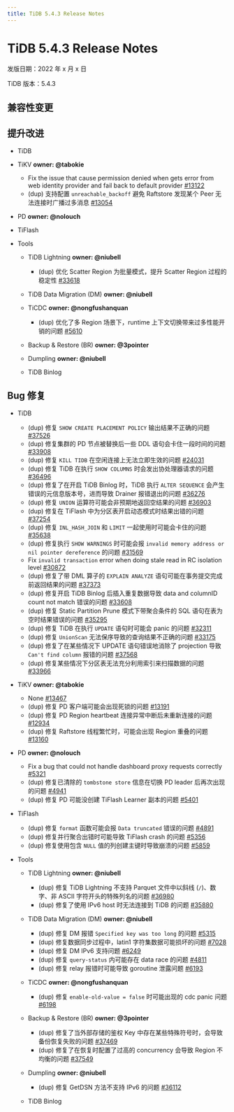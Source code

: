 ```yaml
---
title: TiDB 5.4.3 Release Notes
---
```


# TiDB 5.4.3 Release Notes

发版日期：2022 年 x 月 x 日

TiDB 版本：5.4.3

## 兼容性变更

## 提升改进

+ TiDB

    <!--sql-infra **owner: @zimulala**-->

    <!--execution **owner: @zanmato1984**-->

    <!--transaction **owner: @cfzjywxk**-->

    <!--planner **owner: @winoros**-->

    <!--diagnosis **owner: @mornyx**-->

+ TiKV **owner: @tabokie**

    - Fix the issue that cause permission denied when gets error from web identity provider and fail back to default provider [#13122](https://github.com/tikv/tikv/issues/13122)
    - (dup) 支持配置 `unreachable_backoff` 避免 Raftstore 发现某个 Peer 无法连接时广播过多消息 [#13054](https://github.com/tikv/tikv/issues/13054)

+ PD **owner: @nolouch**

+ TiFlash

+ Tools

    + TiDB Lightning **owner: @niubell**

        - (dup) 优化 Scatter Region 为批量模式，提升 Scatter Region 过程的稳定性 [#33618](https://github.com/pingcap/tidb/issues/33618)

    + TiDB Data Migration (DM) **owner: @niubell**

    + TiCDC **owner: @nongfushanquan**

        - (dup) 优化了多 Region 场景下，runtime 上下文切换带来过多性能开销的问题 [#5610](https://github.com/pingcap/tiflow/issues/5610)

    + Backup & Restore (BR) **owner: @3pointer**

    + Dumpling **owner: @niubell**

    + TiDB Binlog

## Bug 修复

+ TiDB

    <!--sql-infra **owner: @zimulala**-->
    - (dup) 修复 `SHOW CREATE PLACEMENT POLICY` 输出结果不正确的问题 [#37526](https://github.com/pingcap/tidb/issues/37526)
    - (dup) 修复集群的 PD 节点被替换后一些 DDL 语句会卡住一段时间的问题 [#33908](https://github.com/pingcap/tidb/issues/33908)
    - (dup) 修复 `KILL TIDB` 在空闲连接上无法立即生效的问题 [#24031](https://github.com/pingcap/tidb/issues/24031)
    - (dup) 修复 TiDB 在执行 `SHOW COLUMNS` 时会发出协处理器请求的问题 [#36496](https://github.com/pingcap/tidb/issues/36496)
    - (dup) 修复了在开启 TiDB Binlog 时，TiDB 执行 `ALTER SEQUENCE` 会产生错误的元信息版本号，进而导致 Drainer 报错退出的问题 [#36276](https://github.com/pingcap/tidb/issues/36276)

    <!--execution **owner: @zanmato1984**-->

    - (dup) 修复 `UNION` 运算符可能会非预期地返回空结果的问题 [#36903](https://github.com/pingcap/tidb/issues/36903)
    - (dup) 修复在 TiFlash 中为分区表开启动态模式时结果出错的问题 [#37254](https://github.com/pingcap/tidb/issues/37254)
    - (dup) 修复 `INL_HASH_JOIN` 和 `LIMIT` 一起使用时可能会卡住的问题 [#35638](https://github.com/pingcap/tidb/issues/35638)
    - (dup) 修复执行 `SHOW WARNINGS` 时可能会报 `invalid memory address or nil pointer dereference` 的问题 [#31569](https://github.com/pingcap/tidb/issues/31569)

    <!--transaction **owner: @cfzjywxk**-->

    - Fix `invalid transaction` error when doing stale read in RC isolation level [#30872](https://github.com/pingcap/tidb/issues/30872)
    - (dup) 修复了带 DML 算子的 `EXPLAIN ANALYZE` 语句可能在事务提交完成前返回结果的问题 [#37373](https://github.com/pingcap/tidb/issues/37373)
    - (dup) 修复开启 TiDB Binlog 后插入重复数据导致 data and columnID count not match 错误的问题 [#33608](https://github.com/pingcap/tidb/issues/33608)

    <!--planner **owner: @winoros**-->

    - (dup) 修复 Static Partition Prune 模式下带聚合条件的 SQL 语句在表为空时结果错误的问题 [#35295](https://github.com/pingcap/tidb/issues/35295)
    - (dup) 修复 TiDB 在执行 `UPDATE` 语句时可能会 panic 的问题 [#32311](https://github.com/pingcap/tidb/issues/32311)
    - (dup) 修复 `UnionScan` 无法保序导致的查询结果不正确的问题 [#33175](https://github.com/pingcap/tidb/issues/33175)
    - (dup) 修复了在某些情况下 UPDATE 语句错误地消除了 projection 导致 `Can't find column` 报错的问题 [#37568](https://github.com/pingcap/tidb/issues/37568)
    - (dup) 修复某些情况下分区表无法充分利用索引来扫描数据的问题 [#33966](https://github.com/pingcap/tidb/issues/33966)

    <!--diagnosis **owner: @mornyx**-->

+ TiKV **owner: @tabokie**

    - None [#13467](https://github.com/tikv/tikv/issues/13467)
    - (dup) 修复 PD 客户端可能会出现死锁的问题 [#13191](https://github.com/tikv/tikv/issues/13191)
    - (dup) 修复 PD Region heartbeat 连接异常中断后未重新连接的问题 [#12934](https://github.com/tikv/tikv/issues/12934)
    - (dup) 修复 Raftstore 线程繁忙时，可能会出现 Region 重叠的问题 [#13160](https://github.com/tikv/tikv/issues/13160)

+ PD **owner: @nolouch**

    - Fix a bug that could not handle dashboard proxy requests correctly [#5321](https://github.com/tikv/pd/issues/5321)
    - (dup) 修复已清除的 `tombstone store` 信息在切换 PD leader 后再次出现的问题 [#4941](https://github.com/tikv/pd/issues/4941)
    - (dup) 修复 PD 可能没创建 TiFlash Learner 副本的问题 [#5401](https://github.com/tikv/pd/issues/5401)

+ TiFlash

    <!--compute **owner: @zanmato1984**-->

    - (dup) 修复 `format` 函数可能会报 `Data truncated` 错误的问题 [#4891](https://github.com/pingcap/tiflash/issues/4891)
    - (dup) 修复并行聚合出错时可能导致 TiFlash crash 的问题 [#5356](https://github.com/pingcap/tiflash/issues/5356)

    <!--storage **owner: @flowbehappy**-->

    - (dup) 修复使用包含 `NULL` 值的列创建主键时导致崩溃的问题 [#5859](https://github.com/pingcap/tiflash/issues/5859)

+ Tools

    + TiDB Lightning **owner: @niubell**

        - (dup) 修复 TiDB Lightning 不支持 Parquet 文件中以斜线 (`/`)、数字、非 ASCII 字符开头的特殊列名的问题 [#36980](https://github.com/pingcap/tidb/issues/36980)
        - (dup) 修复了使用 IPv6 host 时无法连接到 TiDB 的问题 [#35880](https://github.com/pingcap/tidb/issues/35880)

    + TiDB Data Migration (DM) **owner: @niubell**

        - (dup) 修复 DM 报错 `Specified key was too long` 的问题 [#5315](https://github.com/pingcap/tiflow/issues/5315)
        - (dup) 修复数据同步过程中，latin1 字符集数据可能损坏的问题 [#7028](https://github.com/pingcap/tiflow/issues/7028)
        - (dup) 修复 DM IPv6 支持问题 [#6249](https://github.com/pingcap/tiflow/issues/6249)
        - (dup) 修复 `query-status` 内可能存在 data race 的问题 [#4811](https://github.com/pingcap/tiflow/issues/4811)
        - (dup) 修复 relay 报错时可能导致 goroutine 泄露问题 [#6193](https://github.com/pingcap/tiflow/issues/6193)

    + TiCDC **owner: @nongfushanquan**

        - (dup) 修复 `enable-old-value = false` 时可能出现的 cdc panic 问题 [#6198](https://github.com/pingcap/tiflow/issues/6198)

    + Backup & Restore (BR) **owner: @3pointer**

        - (dup) 修复了当外部存储的鉴权 Key 中存在某些特殊符号时，会导致备份恢复失败的问题 [#37469](https://github.com/pingcap/tidb/issues/37469)
        - (dup) 修复了在恢复时配置了过高的 concurrency 会导致 Region 不均衡的问题 [#37549](https://github.com/pingcap/tidb/issues/37549)

    + Dumpling **owner: @niubell**

        - (dup) 修复 GetDSN 方法不支持 IPv6 的问题 [#36112](https://github.com/pingcap/tidb/issues/36112)

    + TiDB Binlog

